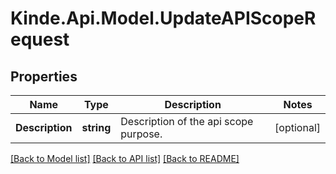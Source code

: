 # Kinde.Api.Model.UpdateAPIScopeRequest

## Properties

Name | Type | Description | Notes
------------ | ------------- | ------------- | -------------
**Description** | **string** | Description of the api scope purpose. | [optional] 

[[Back to Model list]](../README.md#documentation-for-models) [[Back to API list]](../README.md#documentation-for-api-endpoints) [[Back to README]](../README.md)

